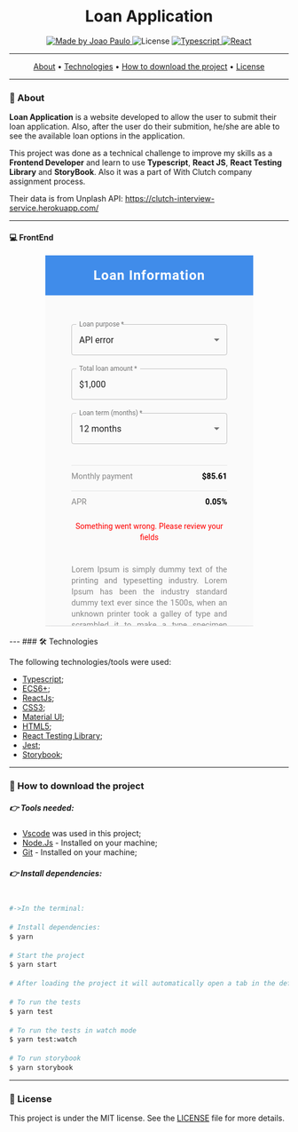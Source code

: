 <h1 align="center">
    Loan Application
</h1>

<p align="center">
  <a href="https://www.linkedin.com/in/joaorpereira/">
    <img
        alt="Made by Joao Paulo"
        src="https://img.shields.io/badge/MADE%20BY-Joao%20Paulo-%230077b5?style=flat-square&logo=linkedin">
  </a>

  <img alt="License" src="https://img.shields.io/badge/license-MIT-%20brightgreen?style=flat-square&logo=">

  <a href="https://www.typescriptlang.org/">
    <img
        alt="Typescript"
        src="https://img.shields.io/badge/Stack-Typescript-%23007ACC?style=flat-square&logo=typescript">
  </a>
  <a href="#">
    <img
        alt="React"
        src="https://img.shields.io/badge/Web-React-%23007ACC?style=flat-square&logo=REACT">
  </a>
</p>

---

<p align="center">
 <a href="#-about">About</a> •
 <a href="#-technologies">Technologies</a> •
 <a href="#-how-to-download-the-project">How to download the project</a> •
 <a href="#-license">License</a>
</p>

---
### 🔖 About

**Loan Application** is a website developed to allow the user to submit their loan application. Also, after the user do their submition, he/she are able to see the available loan options in the application.

This project was done as a technical challenge to improve my skills as a **Frontend Developer** and learn to use **Typescript**, **React JS**, **React Testing Library** and **StoryBook**. Also it was a part of With Clutch company assignment process.

Their data is from Unplash API: https://clutch-interview-service.herokuapp.com/

---
#### 💻 FrontEnd

<p align="center">
  <img src="loan-app.gif" alt="animated" />
</p>
---
### 🛠 Technologies

The following technologies/tools were used:

- [Typescript](https://www.typescriptlang.org/);
- [ECS6+](http://www.ecma-international.org/ecma-262/6.0/);
- [ReactJs](https://reactjs.org/);
- [CSS3](https://developer.mozilla.org/en-US/docs/Web/CSS);
- [Material UI](https://mui.com/);
- [HTML5](https://developer.mozilla.org/en-US/docs/Web/HTML);
- [React Testing Library](https://testing-library.com/);
- [Jest](https://jestjs.io/);
- [Storybook](https://storybook.js.org/);

---
### 📎 How to download the project

##### 👉 Tools needed:
- [Vscode](https://code.visualstudio.com/) was used in this project;
- [Node.Js](https://nodejs.org/en/) - Installed on your machine;
- [Git](https://git-scm.com/downloads) - Installed on your machine;

##### 👉 Install dependencies:

```bash

#->In the terminal:

# Install dependencies:
$ yarn

# Start the project
$ yarn start

# After loading the project it will automatically open a tab in the default browser.

# To run the tests
$ yarn test

# To run the tests in watch mode
$ yarn test:watch

# To run storybook
$ yarn storybook

```
---
### 📜 License

This project is under the MIT license. See the [LICENSE](LICENSE) file for more details.
